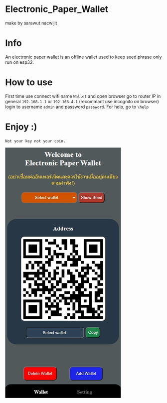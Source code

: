 # Electronic_Paper_Wallet
make by sarawut nacwijit

# Info
An electronic paper wallet is an offline wallet used to keep seed phrase only run on esp32.

# How to use 
First time use connect wifi name `Wallet` and open browser go to router IP  in general `192.168.1.1` or `192.168.4.1` (recommant use incognito on browser) login to username `admin` and password `password`.
For help, go to `\help`

# Enjoy :)
`Not your key not your coin.`

![](https://github.com/aofserver/Electronic_Paper_Wallet/blob/main/src/wallet.jpg)

